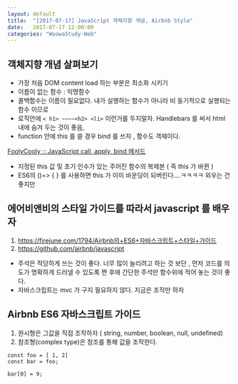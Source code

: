 ```yaml
---
layout: default
title:  "[2017-07-17] JavaScript 객체지향 개념, Airbnb Style"
date:   2017-07-17 12:00:00
categories: "WoowaStudy-Web"
---
```


## 객체지향 개념 살펴보기
* 가장 처음 DOM content load 하는 부분은 최소화 시키기
* 이름이 없는 함수 : 익명함수
* 콜백함수는 이름이 필요없다. 내가 실행하는 함수가 아니라 비 동기적으로 실행되는 함수 이므로
* 로직안에 `< h1> ~~~~<h2> <li>` 이런거를 두지말자. Handlebars 를 써서 html 내에 숨겨 두는 것이 좋음,
* function 안에 this 를 쓸 경우 bind 를 쓰자 , 함수도 객체이다.

[FoolyCooly :: JavaScript call, apply, bind 메서드](http://codepitcher.tistory.com/4)

* 지정된 this 값 및 초기 인수가 있는 주어진 함수의 복제본 ( 즉 this 가 바뀐 )
* ES6의 ()=> { } 를 사용하면 this 가 이미 바운딩이 되버린다….ㅋㅋㅋㅋ  외우는 건 좋지만 

## 에어비앤비의 스타일 가이드를 따라서 javascript 를 배우자
1. https://firejune.com/1794/Airbnb의+ES6+자바스크립트+스타일+가이드
2. https://github.com/airbnb/javascript

* 주석은 적당하게 쓰는 것이 좋다. 너무 많이 늘리려고 하는 것 보단 , 먼저 코드를 의도가 명확하게 드러낼 수 있도록 짠 후에 간단한 주석만 함수위에 적어 놓는 것이 좋다. 
* 자바스크립트는 mvc 가 구지 필요하지 않다. 지금은 조작만 하자

## Airbnb ES6 자바스크립트 가이드
1. 원시형은 그값을 직접 조작하자 ( string, number, boolean, null, undefined)
2. 참조형(complex type)은 참조를 통해 값을 조작한다.

```javascirpt
const foo = [ 1, 2]
const bar = foo;

bar[0] = 9;
```

